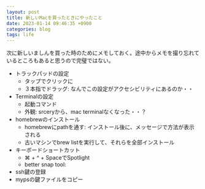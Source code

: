 ```yaml
---
layout: post
title: 新しいMacを買ったときにやったこと
date: 2023-01-14 09:46:35 +0900
categories: blog
tags: life
---
```


次に新しいましんを買った時のためにメモしておく。途中からメモを撮り忘れているところもあると思うので完璧ではない。

- トラックパッドの設定
  - タップでクリックに
  - ３本指でドラッグ: なんでこの設定がアクセシビリティにあるのか・・
- Terminalの設定
  - 起動コマンド
  - 外観: srceryから、mac terminalなくなった・・？
- homebrewのインストール
  - homebrewにpathを通す: インストール後に、メッセージで方法が表示される
  - 古いマシンでbrew listを実行して、それらを全部インストール
- キーボードショートカット
  - ⌘ + ^ + SpaceでSpotlight
  - better snap tool:
- ssh鍵の登録
- mypsの鍵ファイルをコピー
